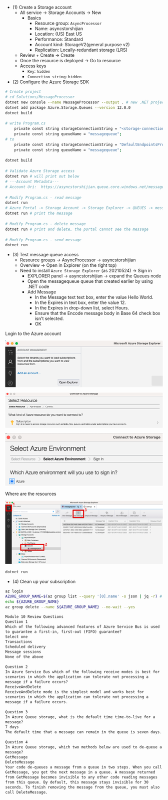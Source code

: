 - (1) Create a Storage account
  - All service -> Storage Accounts -> New
    - Basics
      - Resource group: `AsyncProcessor`
      - Name: asyncstorshijian
      - Location: (US) East US
      - Performance: Standard
      - Account kind: StorageV2(general purpose v2)
      - Replication: Locally-redundant storage (LRS)
  - Review + Create -> Create
  - Once the resource is deployed -> Go to resource
  - Access keys
    - `Key`: `hidden`
    - `Connection string`: `hidden`
- (2) Configure the Azure Storage SDK

```bash
# Create project
# cd Solutions/MessageProcessor
dotnet new console --name MessageProcessor --output . # new .NET project
dotnet add package Azure.Storage.Queues --version 12.0.0
dotnet build

# write Program.cs
    private const string storageConnectionString = "<storage-connection-string>";
    private const string queueName = "messagequeue";
# to
    private const string storageConnectionString = "DefaultEndpointsProtocol=https;AccountName=asyncstorshijian;AccountKey=scVuRGSus/ArN0FusslyT1OkWYQd8Jc9vI4Az6WLk7r0fkj+z5Mbm/BkhuMMz0Zw1ezs4LftwCOgD1mmtNCi2A==;EndpointSuffix=core.windows.net";
    private const string queueName = "messagequeue";

dotnet build

# Validate Azure Storage access
dotnet run # will print out below
# ---Account Metadata---
# Account Uri:	https://asyncstorshijian.queue.core.windows.net/messagequeue

# Modify Program.cs - read message
dotnet run
# Azure Portal -> Storage Account -> Storage Explorer -> QUEUES -> messagequeue manual add the message
dotnet run # print the message

# Modify Program.cs - delete message
dotnet run # print and delete, the portal cannot see the message

# Modify Program.cs - send message
dotnet run
```

- (3) Test message queue access
  - Resource groups -> AsyncProcessor -> asyncstorshijian
  - Overview -> Open in Explorer (on the right top)
  - Need to install `Azure Storage Explorer` (as 20210524) -> Sign in
    - EXPLORER panel -> asyncstorshijian -> expand the Queues node
    - Open the messagequeue queue that created earlier by using .NET code
    - Add Message
      - In the Message text text box, enter the value Hello World.
      - In the Expires in text box, enter the value 12.
      - In the Expires in drop-down list, select Hours.
      - Ensure that the Encode message body in Base 64 check box isn't selected.
      - OK

Login to the Azure account

![](image/01.png)

![](image/02.png)

![](image/03.png)

Where are the resources

![](image/04.png)

```bash
dotnet run
```

- (4) Clean up your subscription

```bash
az login
AZURE_GROUP_NAME=$(az group list --query '[0].name' -o json | jq -r) # "jq -r" to unwrap the "" for the string
echo ${AZURE_GROUP_NAME}
az group delete --name ${AZURE_GROUP_NAME} --no-wait --yes
```

```text
Module 10 Review Questions
Question 1
Which of the following advanced features of Azure Service Bus is used to guarantee a first-in, first-out (FIFO) guarantee?
Select one
Transactions
Scheduled delivery
Message sessions
None of the above

Question 2
In Azure Service Bus which of the following receive modes is best for scenarios in which the application can tolerate not processing a message if a failure occurs?
ReceiveAndDelete
ReceiveAndDelete mode is the simplest model and works best for scenarios in which the application can tolerate not processing a message if a failure occurs.

Question 3
In Azure Queue storage, what is the default time time-to-live for a message?
7 days
The default time that a message can remain in the queue is seven days.

Question 4
In Azure Queue storage, which two methods below are used to de-queue a message?
GetMessage
DeleteMessage
Your code de-queues a message from a queue in two steps. When you call GetMessage, you get the next message in a queue. A message returned from GetMessage becomes invisible to any other code reading messages from this queue. By default, this message stays invisible for 30 seconds. To finish removing the message from the queue, you must also call DeleteMessage.
```
